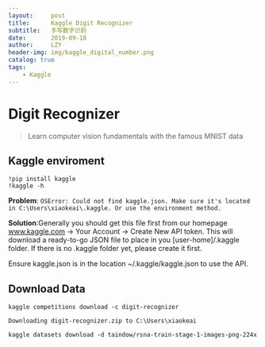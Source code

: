 ```yaml
---
layout:     post
title:      Kaggle Digit Recognizer
subtitle:   手写数字识别
date:       2019-09-18
author:     LZY
header-img: img/kaggle_digital_number.png
catalog: true
tags:
    - Kaggle
---
```


# Digit Recognizer

>Learn computer vision fundamentals with the famous MNIST data

## Kaggle enviroment

```
!pip install kaggle
!kaggle -h
```

**Problem**: `OSError: Could not find kaggle.json. Make sure it's located in C:\Users\xiaokeai\.kaggle. Or use the environment method.`

**Solution**:Generally you should get this file first from our homepage www.kaggle.com -> Your Account -> Create New API token. This will download a ready-to-go JSON file to place in you [user-home]/.kaggle folder. If there is no .kaggle folder yet, please create it first.

Ensure kaggle.json is in the location ~/.kaggle/kaggle.json to use the API.

## Download Data

```
kaggle competitions download -c digit-recognizer
```

`Downloading digit-recognizer.zip to C:\Users\xiaokeai`

```
kaggle datasets download -d taindow/rsna-train-stage-1-images-png-224x
```
